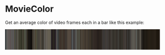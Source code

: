 # MovieColor

Get an average color of video frames each in a bar like this example:

![image of test output](./result.png)
